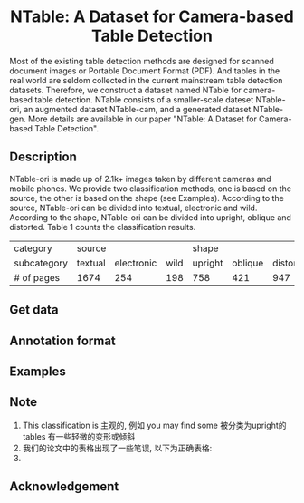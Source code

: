 <div align="center">    
 
# NTable: A Dataset for Camera-based Table Detection 

</div>

Most of the existing table detection methods are designed for scanned document images or Portable Document Format (PDF). And tables in the real world are seldom collected in the current mainstream table detection datasets. Therefore, we construct a dataset named NTable for camera-based table detection. NTable consists of a smaller-scale dateset NTable-ori, an augmented dataset NTable-cam, and a generated dataset NTable-gen. More details are available in our paper "NTable: A Dataset for Camera-based Table Detection".

## Description
NTable-ori is made up of 2.1k+ images taken by different cameras and mobile phones. We provide two classification methods, one is based on the source, the other is based on the shape (see Examples). According to the source, NTable-ori can be divided into textual, electronic and wild. According to the shape, NTable-ori can be divided into upright, oblique and distorted. Table 1 counts the classification results.

<table align="center">
   <tr>
      <td>category </td>
      <td colspan = "3">source </td>
      <td colspan = "3">shape</td>
   </tr>
   <tr>
      <td> subcategory </td>
      <td>textual </td>
      <td>electronic</td>
      <td> wild </td>
      <td>upright</td>
      <td> oblique </td>
      <td>distorted </td>
   </tr>
   <tr>
      <td># of pages </td>
      <td>1674</td>
      <td>254</td>
      <td>198</td>
      <td>758</td>
      <td>421</td>
      <td>947</td>
   </tr>
</table>

## Get data

## Annotation format

## Examples

## Note
1. This classification is 主观的, 例如 you may find some 被分类为upright的 tables 有一些轻微的变形或倾斜
2. 我们的论文中的表格出现了一些笔误, 以下为正确表格:
3. 


## Acknowledgement
